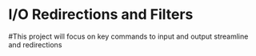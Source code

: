  # I/O Redirections and Filters
#This project will focus on key commands to input and output streamline and redirections
